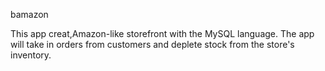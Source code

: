 bamazon

This app creat,Amazon-like storefront with the MySQL language. The app will take in orders from customers and deplete stock from the store's inventory.
